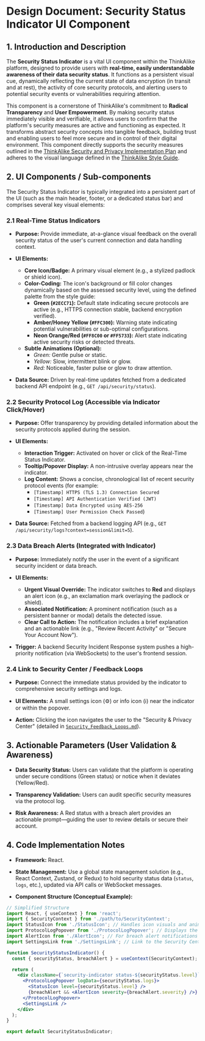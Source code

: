 # Design Document: Security Status Indicator UI Component

## 1. Introduction and Description

The **Security Status Indicator** is a vital UI component within the ThinkAlike platform, designed to provide users with **real-time, easily understandable awareness of their data security status**. It functions as a persistent visual cue, dynamically reflecting the current state of data encryption (in transit and at rest), the activity of core security protocols, and alerting users to potential security events or vulnerabilities requiring attention.

This component is a cornerstone of ThinkAlike's commitment to **Radical Transparency** and **User Empowerment**. By making security status immediately visible and verifiable, it allows users to confirm that the platform's security measures are active and functioning as expected. It transforms abstract security concepts into tangible feedback, building trust and enabling users to feel more secure and in control of their digital environment. This component directly supports the security measures outlined in the [ThinkAlike Security and Privacy Implementation Plan](../../architecture/security/security_and_privacy_plan.md) and adheres to the visual language defined in the [ThinkAlike Style Guide](../../guides/developer_guides/style_guide.md).

## 2. UI Components / Sub-components

The Security Status Indicator is typically integrated into a persistent part of the UI (such as the main header, footer, or a dedicated status bar) and comprises several key visual elements:

### 2.1 Real-Time Status Indicators

* **Purpose:** Provide immediate, at-a-glance visual feedback on the overall security status of the user's current connection and data handling context.

* **UI Elements:**
  * **Core Icon/Badge:** A primary visual element (e.g., a stylized padlock or shield icon).
  * **Color-Coding:** The icon's background or fill color changes dynamically based on the assessed security level, using the defined palette from the style guide:
    * **Green (`#2ECC71`):** Default state indicating secure protocols are active (e.g., HTTPS connection stable, backend encryption verified).
    * **Amber/Honey Yellow (`#FFC300`):** Warning state indicating potential vulnerabilities or sub-optimal configurations.
    * **Neon Orange/Red (`#FF8C00` or `#FF5733`):** Alert state indicating active security risks or detected threats.
  * **Subtle Animations (Optional):**
    * *Green:* Gentle pulse or static.
    * *Yellow:* Slow, intermittent blink or glow.
    * *Red:* Noticeable, faster pulse or glow to draw attention.

* **Data Source:** Driven by real-time updates fetched from a dedicated backend API endpoint (e.g., `GET /api/security/status`).

### 2.2 Security Protocol Log (Accessible via Indicator Click/Hover)

* **Purpose:** Offer transparency by providing detailed information about the security protocols applied during the session.

* **UI Elements:**
  * **Interaction Trigger:** Activated on hover or click of the Real-Time Status Indicator.
  * **Tooltip/Popover Display:** A non-intrusive overlay appears near the indicator.
  * **Log Content:** Shows a concise, chronological list of recent security protocol events (for example:
    * `[Timestamp] HTTPS (TLS 1.3) Connection Secured`
    * `[Timestamp] API Authentication Verified (JWT)`
    * `[Timestamp] Data Encrypted using AES-256`
    * `[Timestamp] User Permission Check Passed`)

* **Data Source:** Fetched from a backend logging API (e.g., `GET /api/security/logs?context=session&limit=5`).

### 2.3 Data Breach Alerts (Integrated with Indicator)

* **Purpose:** Immediately notify the user in the event of a significant security incident or data breach.

* **UI Elements:**
  * **Urgent Visual Override:** The indicator switches to **Red** and displays an alert icon (e.g., an exclamation mark overlaying the padlock or shield).
  * **Associated Notification:** A prominent notification (such as a persistent banner or modal) details the detected issue.
  * **Clear Call to Action:** The notification includes a brief explanation and an actionable link (e.g., "Review Recent Activity" or "Secure Your Account Now").

* **Trigger:** A backend Security Incident Response system pushes a high-priority notification (via WebSockets) to the user's frontend session.

### 2.4 Link to Security Center / Feedback Loops

* **Purpose:** Connect the immediate status provided by the indicator to comprehensive security settings and logs.

* **UI Elements:** A small settings icon (⚙️) or info icon (ℹ️) near the indicator or within the popover.

* **Action:** Clicking the icon navigates the user to the "Security & Privacy Center" (detailed in [`Security_Feedback_Loops.md`](../../guides/developer_guides/Security_Feedback_Loops.md)).

## 3. Actionable Parameters (User Validation & Awareness)

* **Data Security Status:** Users can validate that the platform is operating under secure conditions (Green status) or notice when it deviates (Yellow/Red).

* **Transparency Validation:** Users can audit specific security measures via the protocol log.

* **Risk Awareness:** A Red status with a breach alert provides an actionable prompt—guiding the user to review details or secure their account.

## 4. Code Implementation Notes

* **Framework:** React.

* **State Management:** Use a global state management solution (e.g., React Context, Zustand, or Redux) to hold security status data (`status`, `logs`, etc.), updated via API calls or WebSocket messages.

* **Component Structure (Conceptual Example):**

```jsx
// Simplified Structure
import React, { useContext } from 'react';
import { SecurityContext } from './path/to/SecurityContext';
import StatusIcon from './StatusIcon'; // Handles icon visuals and animations
import ProtocolLogPopover from './ProtocolLogPopover'; // Displays the log on hover/click
import AlertIcon from './AlertIcon'; // For breach alert notifications
import SettingsLink from './SettingsLink'; // Link to the Security Center

function SecurityStatusIndicator() {
  const { securityStatus, breachAlert } = useContext(SecurityContext);

  return (
    <div className={`security-indicator status-${securityStatus.level}`}>
      <ProtocolLogPopover logData={securityStatus.logs}>
        <StatusIcon level={securityStatus.level} />
        {breachAlert && <AlertIcon severity={breachAlert.severity} />}
      </ProtocolLogPopover>
      <SettingsLink />
    </div>
  );
}

export default SecurityStatusIndicator;